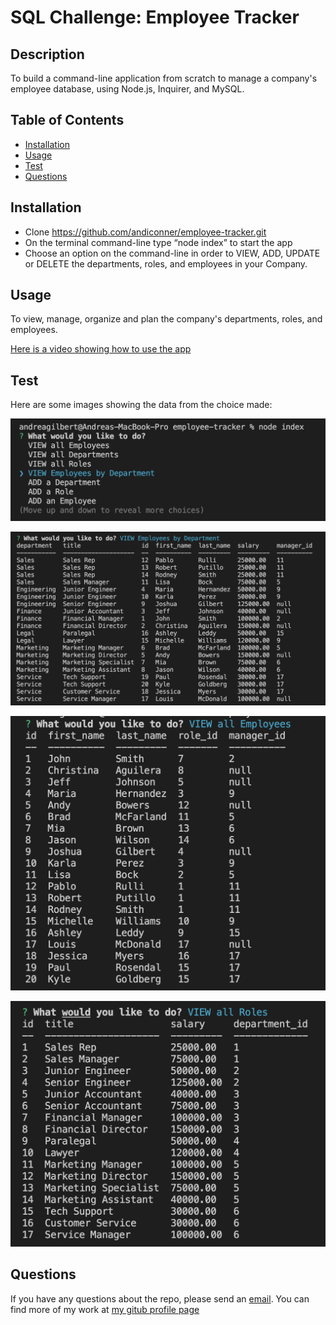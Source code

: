 # SQL Challenge: Employee Tracker

## Description 

To build a command-line application from scratch to manage a company's employee database, using Node.js, Inquirer, and MySQL.


## Table of Contents

* [Installation](#installation)
* [Usage](#usage)
* [Test](#test)
* [Questions](#questions)


## Installation

-	Clone https://github.com/andiconner/employee-tracker.git
-	On the terminal command-line type “node index” to start the app
-	Choose an option on the command-line in order to  VIEW, ADD, UPDATE or DELETE the departments, roles, and employees in your Company.

## Usage 

To  view, manage, organize and plan the company's  departments, roles, and employees.

[Here is a video showing how to use the app](https://watch.screencastify.com/v/JA2FB2MIJzhX3E660RR4)



## Test

Here are some images showing the data from the choice made:


![This is how to start the app](/assets/SQL_app_start.png)

![This is the Employees table by Department](/assets/SQL_employees_by_department.png)

![This is the Employees table](/assets/SQL_employees_table.png)

![This is the Roles table](/assets/SQL_roles_table.png)


## Questions
If you have any questions about the repo, please send an [email](mailto:andiconner@icloud.com). You can find more of my work at  [my gitub profile page](https://github.com/andiconner)


